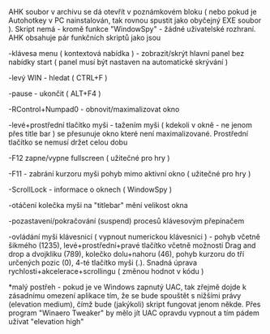 AHK soubor v archivu se dá otevřít v poznámkovém bloku ( nebo pokud je Autohotkey v PC nainstalován, tak rovnou spustit jako obyčejný EXE soubor ). Skript nemá - kromě funkce "WindowSpy" - žádné uživatelské rozhraní. AHK obsahuje pár funkčních skriptů jako jsou

-klávesa menu ( kontextová nabídka ) - zobrazit/skrýt hlavní panel bez nabídky start ( panel musí být nastaven na automatické skrývání )

-levý WIN - hledat ( CTRL+F )

-pause - ukončit ( ALT+F4 )

-RControl+Numpad0 - obnovit/maximalizovat okno

-levé+prostřední tlačítko myši - tažením myši ( kdekoli v okně - ne jenom přes title bar ) se přesunuje okno které není maximalizované. Prostřední tlačítko se nemusí držet celou dobu

-F12 zapne/vypne fullscreen ( užitečné pro hry )

-F11 - zabrání kurzoru myši pohyb mimo aktivní okno ( užitečné pro hry )

-ScrollLock - informace o oknech ( WindowSpy )

-otáčení kolečka myši na "titlebar" mění velikost okna

-pozastavení/pokračování (suspend) procesů klávesovým přepínačem

-ovládání myši klávesnicí ( vypnout numerickou klávesnici ) - pohyb včetně šikmého (1235), levé+prostřední+pravé tlačítko včetně možnosti Drag and drop a dvojkliku (789), kolečko dolu+nahoru (46), pohyb kurzoru do tří určených pozic (0), 4-té tlačítko myši (.). Snadná úprava rychlosti+akcelerace+scrollingu ( změnou hodnot v kódu )

*malý postřeh - pokud je ve Windows zapnutý UAC, tak zřejmě dojde k zásadnímu omezení aplikace tím, že se bude spouštět s nižšími právy (elevation medium), čímž bude (jakýkoli) skript fungovat jenom někde. Přes program "Winaero Tweaker" by mělo jít UAC opravdu vypnout a tím pádem užívat "elevation high"
